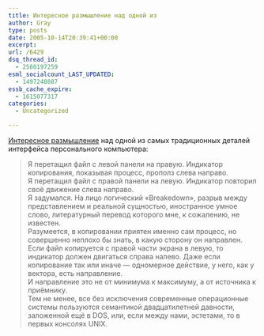 ```yaml
---
title: Интересное размышление над одной из
author: Gray
type: posts
date: 2005-10-14T20:39:41+00:00
excerpt:
url: /6429
dsq_thread_id:
  - 2560197259
esml_socialcount_LAST_UPDATED:
  - 1497248887
essb_cache_expire:
  - 1615077317
categories:
  - Uncategorized

---
```








<a href="http://co-media.kiev.ua/2005/10/blog-post_14.html" target="_blank">Интересное размышление</a> над одной из самых традиционных деталей интерфейса персонального компьютера:

> Я перетащил файл с левой панели на правую. Индикатор копирования, показывая процесс, прополз слева направо.  
> Я перетащил файл с правой панели на левую. Индикатор повторил своё движение слева направо.  
> Я задумался. На лицо логический &#171;Breakedown&#187;, разрыв между представлением и реальной сущностью, иностранное умное слово, литературный перевод которого мне, к сожалению, не известен.  
> Разумеется, в копировании приятен именно сам процесс, но совершенно неплохо бы знать, в какую сторону он направлен. Если файл копируется с правой части экрана в левую, то индикатор должен двигаться справа налево. Даже если копирование так или иначе &#8212; одномерное действие, у него, как у вектора, есть направление.  
> И направление это не от минимума к максимуму, а от источника к приёмнику.  
> Тем не менее, все без исключения современные операционные системы пользуются семантикой двадцатилетней давности, заложенной ещё в DOS, или, если между нами, эстетами, то в первых консолях UNIX.